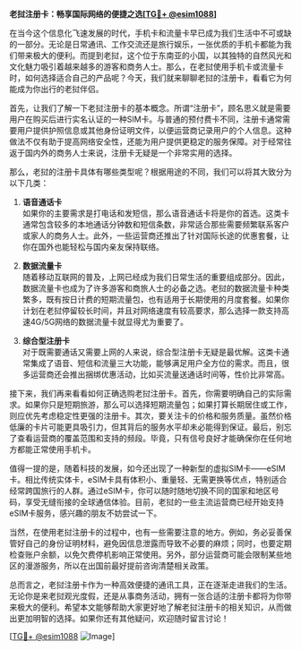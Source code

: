 **老挝注册卡：畅享国际网络的便捷之选[[TG💪+ @esim1088](https://t.me/s/esim1088)]**

在当今这个信息化飞速发展的时代，手机卡和流量卡早已成为我们生活中不可或缺的一部分。无论是日常通讯、工作交流还是旅行娱乐，一张优质的手机卡都能为我们带来极大的便利。而提到老挝，这个位于东南亚的小国，以其独特的自然风光和文化魅力吸引着越来越多的游客和商务人士。那么，在老挝使用手机卡或流量卡时，如何选择适合自己的产品呢？今天，我们就来聊聊老挝的注册卡，看看它为何能成为你出行的老挝伴侣。

首先，让我们了解一下老挝注册卡的基本概念。所谓“注册卡”，顾名思义就是需要用户在购买后进行实名认证的一种SIM卡。与普通的预付费卡不同，注册卡通常需要用户提供护照信息或其他身份证明文件，以便运营商记录用户的个人信息。这种做法不仅有助于提高网络安全性，还能为用户提供更稳定的服务保障。对于经常往返于国内外的商务人士来说，注册卡无疑是一个非常实用的选择。

那么，老挝的注册卡具体有哪些类型呢？根据用途的不同，我们可以将其大致分为以下几类：

1. **语音通话卡**  
   如果你的主要需求是打电话和发短信，那么语音通话卡将是你的首选。这类卡通常包含较多的本地通话分钟数和短信条数，非常适合那些需要频繁联系客户或家人的商务人士。此外，一些运营商还推出了针对国际长途的优惠套餐，让你在国外也能轻松与国内亲友保持联络。

2. **数据流量卡**  
   随着移动互联网的普及，上网已经成为我们日常生活的重要组成部分。因此，数据流量卡也成为了许多游客和商旅人士的必备之选。老挝的数据流量卡种类繁多，既有按日计费的短期流量包，也有适用于长期使用的月度套餐。如果你计划在老挝停留较长时间，并且对网络速度有较高要求，那么选择一款支持高速4G/5G网络的数据流量卡就显得尤为重要了。

3. **综合型注册卡**  
   对于既需要通话又需要上网的人来说，综合型注册卡无疑是最优解。这类卡通常集成了语音、短信和流量三大功能，能够满足用户全方位的需求。而且，很多运营商还会推出捆绑优惠活动，比如买流量送通话时间等，性价比非常高。

接下来，我们再来看看如何正确选购老挝注册卡。首先，你需要明确自己的实际需求。如果你只是短期旅游，那么可以选择短期流量包；如果打算长期居住或工作，则应优先考虑稳定性更强的注册卡。其次，要关注卡的价格和服务质量。虽然价格低廉的卡片可能更具吸引力，但其背后的服务水平却未必能得到保证。最后，别忘了查看运营商的覆盖范围和支持的频段。毕竟，只有信号良好才能确保你在任何地方都能正常使用手机卡。

值得一提的是，随着科技的发展，如今还出现了一种新型的虚拟SIM卡——eSIM卡。相比传统实体卡，eSIM卡具有体积小、重量轻、无需更换等优点，特别适合经常跨国旅行的人群。通过eSIM卡，你可以随时随地切换不同的国家和地区号码，享受无缝衔接的全球通信体验。目前，老挝的一些主流运营商已经开始支持eSIM卡服务，感兴趣的朋友不妨尝试一下。

当然，在使用老挝注册卡的过程中，也有一些需要注意的地方。例如，务必妥善保管好自己的身份证明材料，避免因信息泄露而导致不必要的麻烦；同时，也要定期检查账户余额，以免欠费停机影响正常使用。另外，部分运营商可能会限制某些地区的漫游服务，所以在出国前最好提前咨询清楚相关政策。

总而言之，老挝注册卡作为一种高效便捷的通讯工具，正在逐渐走进我们的生活。无论你是来老挝观光度假，还是从事商务活动，拥有一张合适的注册卡都将为你带来极大的便利。希望本文能够帮助大家更好地了解老挝注册卡的相关知识，从而做出更加明智的选择。如果你还有其他疑问，欢迎随时留言讨论！

[[TG💪+ @esim1088](https://t.me/s/esim1088) ![Image](https://i.postimg.cc/4NQfJmqS/Snipaste-2025-05-13-00-14-12.png)]